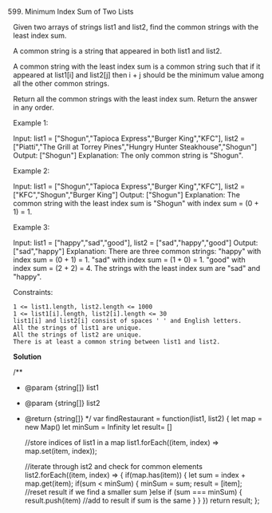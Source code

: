 599. Minimum Index Sum of Two Lists

Given two arrays of strings list1 and list2, find the common strings with the least index sum.

A common string is a string that appeared in both list1 and list2.

A common string with the least index sum is a common string such that if it appeared at list1[i] and list2[j] then i + j should be the minimum value among all the other common strings.

Return all the common strings with the least index sum. Return the answer in any order.

 

Example 1:

Input: list1 = ["Shogun","Tapioca Express","Burger King","KFC"], list2 = ["Piatti","The Grill at Torrey Pines","Hungry Hunter Steakhouse","Shogun"]
Output: ["Shogun"]
Explanation: The only common string is "Shogun".

Example 2:

Input: list1 = ["Shogun","Tapioca Express","Burger King","KFC"], list2 = ["KFC","Shogun","Burger King"]
Output: ["Shogun"]
Explanation: The common string with the least index sum is "Shogun" with index sum = (0 + 1) = 1.

Example 3:

Input: list1 = ["happy","sad","good"], list2 = ["sad","happy","good"]
Output: ["sad","happy"]
Explanation: There are three common strings:
"happy" with index sum = (0 + 1) = 1.
"sad" with index sum = (1 + 0) = 1.
"good" with index sum = (2 + 2) = 4.
The strings with the least index sum are "sad" and "happy".

 

Constraints:

    1 <= list1.length, list2.length <= 1000
    1 <= list1[i].length, list2[i].length <= 30
    list1[i] and list2[i] consist of spaces ' ' and English letters.
    All the strings of list1 are unique.
    All the strings of list2 are unique.
    There is at least a common string between list1 and list2.

**Solution**

/**
 * @param {string[]} list1
 * @param {string[]} list2
 * @return {string[]}
 */
var findRestaurant = function(list1, list2) {
    let map = new Map()
    let minSum = Infinity
    let result=  []

    //store indices of list1 in a map
    list1.forEach((item, index) => map.set(item, index));

    //iterate through ist2 and check for common elements
    list2.forEach((item, index) => {
        if(map.has(item)) {
            let sum = index + map.get(item);
            if(sum < minSum) {
                minSum = sum;
                result = [item]; //reset result if we find a smaller sum
            }else if (sum === minSum) {
                result.push(item) //add to result if sum is the same
            }
        }
    })
    return result;
};

